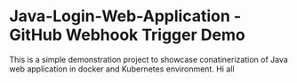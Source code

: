 # Java-Login-Web-Application - GitHub Webhook Trigger Demo

This is a simple demonstration project to showcase conatinerization of Java web application in docker and Kubernetes environment.
Hi
all
